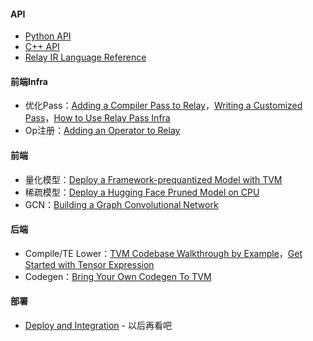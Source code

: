 #### API

* [Python API](https://tvm.apache.org/docs/api/python/index.html)
* [C++ API](https://tvm.apache.org/docs/api/doxygen/index.html)
* [Relay IR Language Reference](https://tvm.apache.org/docs/langref/index.html)

#### 前端Infra

* 优化Pass：[Adding a Compiler Pass to Relay](https://tvm.apache.org/docs/dev/relay_add_pass.html#adding-a-compiler-pass-to-relay)，[Writing a Customized Pass](https://tvm.apache.org/docs/tutorials/dev/low_level_custom_pass.html#sphx-glr-tutorials-dev-low-level-custom-pass-py)，[How to Use Relay Pass Infra](https://tvm.apache.org/docs/tutorials/dev/relay_pass_infra.html)
* Op注册：[Adding an Operator to Relay](https://tvm.apache.org/docs/dev/relay_add_op.html)

#### 前端

* 量化模型：[Deploy a Framework-prequantized Model with TVM](https://tvm.apache.org/docs/tutorials/frontend/deploy_prequantized_tflite.html#sphx-glr-tutorials-frontend-deploy-prequantized-tflite-py)
* 稀疏模型：[Deploy a Hugging Face Pruned Model on CPU](https://tvm.apache.org/docs/tutorials/frontend/deploy_sparse.html#sphx-glr-tutorials-frontend-deploy-sparse-py)
* GCN：[Building a Graph Convolutional Network](https://tvm.apache.org/docs/tutorials/frontend/build_gcn.html#sphx-glr-tutorials-frontend-build-gcn-py)

#### 后端

* Compile/TE Lower：[TVM Codebase Walkthrough by Example](https://tvm.apache.org/docs/dev/codebase_walkthrough.html)，[Get Started with Tensor Expression](https://tvm.apache.org/docs/tutorials/get_started/tensor_expr_get_started.html#sphx-glr-tutorials-get-started-tensor-expr-get-started-py)
* Codegen：[Bring Your Own Codegen To TVM](https://tvm.apache.org/docs/dev/relay_bring_your_own_codegen.html)

#### 部署

* [Deploy and Integration](https://tvm.apache.org/docs/deploy/index.html) - 以后再看吧


